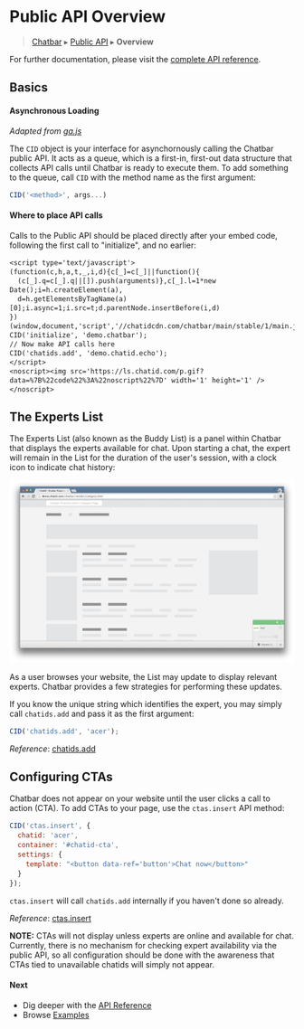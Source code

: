 Public API Overview
===================

> [Chatbar](index.md) ▸ [Public API](index.md#Public_API) ▸ **Overview**

For further documentation, please visit the
[complete API reference](public-api-reference.md).

Basics
------

#### Asynchronous Loading

*Adapted from [ga.js](https://developers.google.com/analytics/devguides/collection/gajs/)*

The `CID` object is your interface for asynchornously calling the Chatbar public API.
It acts as a queue, which is a first-in, first-out data structure that collects API calls
until Chatbar is ready to execute them. To add something to the queue, call `CID` with the
method name as the first argument:

```javascript
CID('<method>', args...)
```

#### Where to place API calls

Calls to the Public API should be placed directly after your embed code, following the
first call to "initialize", and no earlier:

```
<script type='text/javascript'>
(function(c,h,a,t,_,i,d){c[_]=c[_]||function(){
  (c[_].q=c[_].q||[]).push(arguments)},c[_].l=1*new Date();i=h.createElement(a),
  d=h.getElementsByTagName(a)[0];i.async=1;i.src=t;d.parentNode.insertBefore(i,d)
})(window,document,'script','//chatidcdn.com/chatbar/main/stable/1/main.js','CID');
CID('initialize', 'demo.chatbar');
// Now make API calls here
CID('chatids.add', 'demo.chatid.echo');
</script>
<noscript><img src='https://ls.chatid.com/p.gif?data=%7B%22code%22%3A%22noscript%22%7D' width='1' height='1' /></noscript>
```

The Experts List
----------------

The Experts List (also known as the Buddy List) is a panel within Chatbar that displays
the experts available for chat. Upon starting a chat, the expert will remain in the List
for the duration of the user's session, with a clock icon to indicate chat history:

![](./assets/screens/screen11.png "Experts List with just one ChatID (Acer)")

As a user browses your website, the List may update to display relevant experts. Chatbar
provides a few strategies for performing these updates.

If you know the unique string which identifies the expert, you may simply call `chatids.add`
and pass it as the first argument:

```javascript
CID('chatids.add', 'acer');
```

*Reference*: [chatids.add](public-api-reference.md#chatids.add)

Configuring CTAs
----------------

Chatbar does not appear on your website until the user clicks a call to action (CTA). To
add CTAs to your page, use the `ctas.insert` API method:

```javascript
CID('ctas.insert', {
  chatid: 'acer',
  container: '#chatid-cta',
  settings: {
    template: "<button data-ref='button'>Chat now</button>"
  }
});
```

`ctas.insert` will call `chatids.add` internally if you haven't done so already.

*Reference*: [ctas.insert](public-api-reference.md#ctas.insert)

**NOTE:** CTAs will not display unless experts are online and available for chat.
Currently, there is no mechanism for checking expert availability via the public API, so
all configuration should be done with the awareness that CTAs tied to unavailable chatids
will simply not appear.

#### Next

* Dig deeper with the [API Reference](public-api-reference.md)
* Browse [Examples](demos.md)
